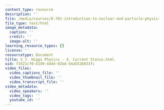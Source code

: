 ```yaml
---
content_type: resource
description: ''
file: /media/courses/8-701-introduction-to-nuclear-and-particle-physics-fall-2020/5_7-higgs-physics-4-current-status.html
file_type: text/html
image_metadata:
  caption: ''
  credit: ''
  image-alt: ''
learning_resource_types: []
license: ''
resourcetype: Document
title: 5_7. Higgs Physics - 4. Current Status.html
uid: f3521cf0-b149-4d4d-92bd-54a552b033fc
video_files:
  video_captions_file: ''
  video_thumbnail_file: ''
  video_transcript_file: ''
video_metadata:
  video_speakers: ''
  video_tags: ''
  youtube_id: ''
---
```

